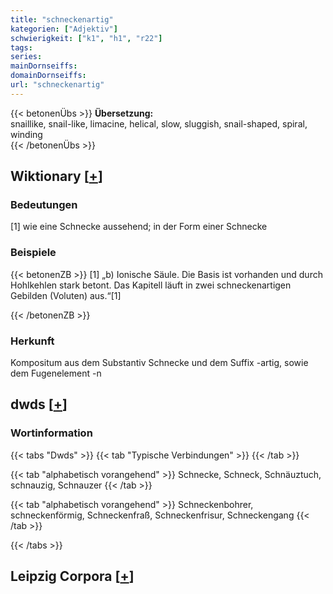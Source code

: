 ```yaml
---
title: "schneckenartig"
kategorien: ["Adjektiv"]
schwierigkeit: ["k1", "h1", "r22"]
tags:
series:
mainDornseiffs:
domainDornseiffs:
url: "schneckenartig"
---
```


{{< betonenÜbs >}}
**Übersetzung:**  
snaillike, snail-like, limacine, helical, slow, sluggish, snail-shaped, spiral, winding  
{{< /betonenÜbs >}}

## Wiktionary [[+](https://de.wiktionary.org/wiki/schneckenartig)]

### Bedeutungen
[1] wie  eine Schnecke aussehend; in der Form einer Schnecke  

### Beispiele
{{< betonenZB >}}
[1] „b) Ionische Säule. Die Basis ist vorhanden und durch Hohlkehlen stark betont. Das Kapitell läuft in zwei schneckenartigen Gebilden (Voluten) aus.“[1]  

{{< /betonenZB >}}
### Herkunft
Kompositum aus dem Substantiv Schnecke und dem Suffix -artig, sowie dem Fugenelement -n  



## dwds [[+](https://www.dwds.de/wb/schneckenartig)]

### Wortinformation
{{< tabs "Dwds" >}}
{{< tab "Typische Verbindungen" >}}
{{< /tab >}}

{{< tab "alphabetisch vorangehend" >}}
Schnecke, Schneck, Schnäuztuch, schnauzig, Schnauzer
{{< /tab >}}

{{< tab "alphabetisch vorangehend" >}}
Schneckenbohrer, schneckenförmig, Schneckenfraß, Schneckenfrisur, Schneckengang
{{< /tab >}}

{{< /tabs >}}

## Leipzig Corpora [[+](https://corpora.uni-leipzig.de/en/res?word=schneckenartig&corpusId=deu_newscrawl-public_2018)]

